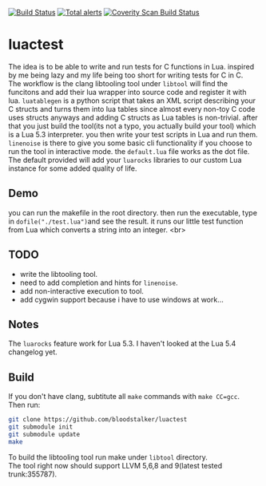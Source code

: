 
[![Build Status](https://travis-ci.org/bloodstalker/luactest.svg?branch=master)](https://travis-ci.org/bloodstalker/luactest)
[![Total alerts](https://img.shields.io/lgtm/alerts/g/bloodstalker/luactest.svg?logo=lgtm&logoWidth=18)](https://lgtm.com/projects/g/bloodstalker/luactest/alerts/)
<a href="https://scan.coverity.com/projects/bloodstalker-luactest">
  <img alt="Coverity Scan Build Status"
       src="https://img.shields.io/coverity/scan/18518.svg"/>
</a>


# luactest
The idea is to be able to write and run tests for C functions in Lua. inspired by me being lazy and my life being too short for writing tests for C in C.<br/>
The workflow is the clang libtooling tool under `libtool` will find the funcitons and add their lua wrapper into source code and register it with lua. `luatablegen` is a python script that takes an XML script describing your C structs and turns them into lua tables since almost every non-toy C code uses structs anyways and adding C structs as Lua tables is non-trivial. after that you just build the tool(its not a typo, you actually build your tool) which is a Lua 5.3 interpreter. you then write your test scripts in Lua and run them. `linenoise` is there to give you some basic cli functionality if you choose to run the tool in interactive mode. the `default.lua` file works as the dot file. The default provided will add your `luarocks` libraries to our custom Lua instance for some added quality of life.<br/>

## Demo
you can run the makefile in the root directory. then run the executable, type in `dofile("./test.lua")`and see the result. it runs our little test function from Lua which converts a string into an integer. <br\>

## TODO
* write the libtooling tool.<br/>
* need to add completion and hints for `linenoise`.<br/>
* add non-interactive execution to tool.<br/>
* add cygwin support because i have to use windows at work...<br/>


## Notes
The `luarocks` feature work for Lua 5.3. I haven't looked at the Lua 5.4 changelog yet.<br/>

## Build
If you don't have clang, subtitute all `make` commands with `make CC=gcc`.<br/>
Then run:<br/>
```sh
git clone https://github.com/bloodstalker/luactest
git submodule init
git submodule update
make
```

To build the libtooling tool run make under `libtool` directory.<br/>
The tool right now should support LLVM 5,6,8 and 9(latest tested trunk:355787).<br/>
